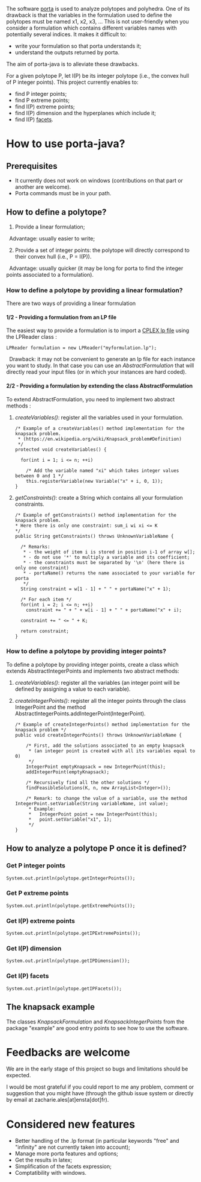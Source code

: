The software [porta](http://porta.zib.de/) is used to analyze polytopes and polyhedra. One of its drawback is that the variables in the formulation used to define the polytopes must be named x1, x2, x3, ... This is not user-friendly when you consider a formulation which contains different variables names with potentially several indices. It makes it difficult to:
* write your formulation so that porta understands it;
* understand the outputs returned by porta.

The aim of porta-java is to alleviate these drawbacks.

For a given polytope P, let I(P) be its integer polytope (i.e., the convex hull of P integer points). This project currently enables to:
* find P integer points;
* find P extreme points;
* find I(P) extreme points;
* find I(P) dimension and the hyperplanes which include it;
* find I(P) [facets](https://en.wikipedia.org/wiki/Face_(geometry)#Facet_or_(n-1)-face).

# How to use porta-java?

## Prerequisites
* It currently does not work on windows (contributions on that part or another are welcome).
* Porta commands must be in your path.
 
## How to define a polytope? 
1. Provide a linear formulation;

&nbsp;&nbsp;Advantage: usually easier to write;

2. Provide a set of integer points: the polytope will directly correspond to their convex hull (i.e., P = I(P)).

&nbsp;&nbsp;Advantage: usually quicker (it may be long for porta to find the integer points associated to a formulation).
  
### How to define a polytope by providing a linear formulation?
There are two ways of providing a linear formulation
 
#### 1/2 - Providing a formulation from an LP file
The easiest way to provide a formulation is to import a [CPLEX lp file](http://lpsolve.sourceforge.net/5.1/CPLEX-format.htm) using the LPReader class :

	LPReader formulation = new LPReader("myformulation.lp");

&nbsp;&nbsp;Drawback: it may not be convenient to generate an lp file for each instance you want to study. In that case you can use an *AbstractFormulation* that will directly read your input files (or in which your instances are hard coded).
 
#### 2/2 - Providing a formulation by extending the class AbstractFormulation
To extend AbstractFormulation, you need to implement two abstract methods :

1. *createVariables()*: register all the variables used in your formulation.

    ```
    /* Example of a createVariables() method implementation for the knapsack problem. 
     * (https://en.wikipedia.org/wiki/Knapsack_problem#Definition)
     */
    protected void createVariables() {
		
      for(int i = 1; i <= n; ++i)
    
        /* Add the variable named "xi" which takes integer values between 0 and 1 */
        this.registerVariable(new Variable("x" + i, 0, 1));
    }
    ```


2. *getConstraints()*: create a String which contains all your formulation constraints.

    ```
    /* Example of getConstraints() method implementation for the knapsack problem. 
    * Here there is only one constraint: sum_i wi xi <= K
    */
    public String getConstraints() throws UnknownVariableName {
	
      /* Remarks: 
       * - the weight of item i is stored in position i-1 of array w[];
       * - do not use '*' to multiply a variable and its coefficient;
       * - the constraints must be separated by '\n' (here there is only one constraint) 
       * - portaName() returns the name associated to your variable for porta
       */
      String constraint = w[1 - 1] + " " + portaName("x" + 1);
		
      /* For each item */
      for(int i = 2; i <= n; ++i)
        constraint += " + " + w[i - 1] + " " + portaName("x" + i);
    	
      constraint += " <= " + K;
    		
      return constraint;
    }
    ```
  
### How to define a polytope by providing integer points?

To define a polytope by providing integer points, create a class which extends AbstractIntegerPoints and implements two abstract methods:

1. *createVariables()*: register all the variables (an integer point will be defined by assigning a value to each variable).

2. *createIntegerPoints()*: register all the integer points through the class IntegerPoint and the method AbstractIntegerPoints.addIntegerPoint(IntegerPoint).

	```
	/* Example of createIntegerPoints() method implementation for the knapsack problem */  	
	public void createIntegerPoints() throws UnknownVariableName {
	
		/* First, add the solutions associated to an empty knapsack
		 * (an integer point is created with all its variables equal to 0) 
		 */
		IntegerPoint emptyKnapsack = new IntegerPoint(this);
		addIntegerPoint(emptyKnapsack);

		/* Recursively find all the other solutions */
		findFeasibleSolutions(K, n, new ArrayList<Integer>());
		
		/* Remark: to change the value of a variable, use the method IntegerPoint.setVariable(String variableName, int value);
		 * Example: 
		 *   IntegerPoint point = new IntegerPoint(this);
		 *   point.setVariable("x1", 1);
		 */
	}
	```
## How to analyze a polytope P once it is defined?
   
### Get P integer points
  
    System.out.println(polytope.getIntegerPoints());
   
### Get P extreme points
  
    System.out.println(polytope.getExtremePoints());
      
   
### Get I(P) extreme points
  
    System.out.println(polytope.getIPExtremePoints());
      
### Get I(P) dimension
  
    System.out.println(polytope.getIPDimension());
      
### Get I(P) facets 
  
    System.out.println(polytope.getIPFacets());
      
## The knapsack example
  The classes *KnapsackFormulation* and *KnapsackIntegerPoints* from the package "example" are good entry points to see how to use the software.
  
# Feedbacks are welcome
We are in the early stage of this project so bugs and limitations should be expected. 

I would be most grateful if you could report to me any problem, comment or suggestion that you might have (through the github issue system or directly by email at zacharie.ales[at]ensta[dot]fr).
  
# Considered new features
* Better handling of the .lp format (in particular keywords "free" and "infinity" are  not currently taken into account);
* Manage more porta features and options;
* Get the results in latex;
* Simplification of the facets expression;
* Comptatibility with windows.